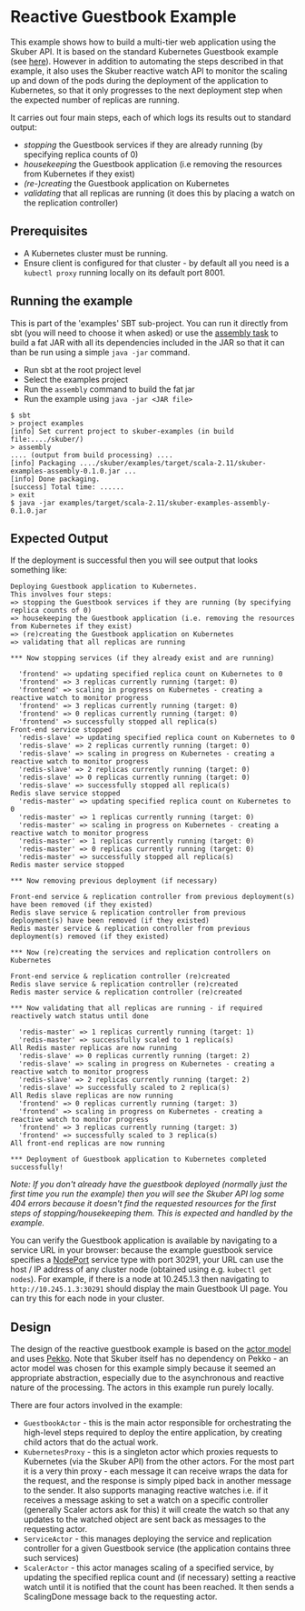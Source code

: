 
# Reactive Guestbook Example

This example shows how to build a multi-tier web application using the Skuber API. It is based on the standard Kubernetes Guestbook example (see [here](https://github.com/kubernetes/kubernetes/tree/master/examples/guestbook)). However in addition to automating the steps described in that example, it also uses the Skuber reactive watch API to monitor the scaling up and down of the pods during the deployment of the application to Kubernetes, so that it only progresses to the next deployment step when the expected number of replicas are running.

It carries out four main steps, each of which logs its results out to standard output:

- *stopping* the Guestbook services if they are already running (by specifying replica counts of 0)
- *housekeeping* the Guestbook application (i.e removing the resources from Kubernetes if they exist)
- *(re-)creating* the Guestbook application on Kubernetes
- *validating* that all replicas are running (it does this by placing a watch on the replication controller) 

## Prerequisites

- A Kubernetes cluster must be running. 
- Ensure client is configured for that cluster - by default all you need is a `kubectl proxy` running locally on its default port 8001.

## Running the example

This is part of the 'examples' SBT sub-project. You can run it directly from sbt (you will need to choose it when asked) or use the [assembly task](https://github.com/sbt/sbt-assembly) to build a fat JAR with all its dependencies included in the JAR so that it can than be run using a simple `java -jar` command.

- Run sbt at the root project level 
- Select the examples project
- Run the `assembly` command to build the fat jar
- Run the example using `java -jar <JAR file>`

```console
$ sbt
> project examples
[info] Set current project to skuber-examples (in build file:..../skuber/) 
> assembly
.... (output from build processing) ....
[info] Packaging ..../skuber/examples/target/scala-2.11/skuber-examples-assembly-0.1.0.jar ...
[info] Done packaging.
[success] Total time: ......
> exit
$ java -jar examples/target/scala-2.11/skuber-examples-assembly-0.1.0.jar 
```

## Expected Output
 
If the deployment is successful then you will see output that looks something like:

```console
Deploying Guestbook application to Kubernetes.
This involves four steps:
=> stopping the Guestbook services if they are running (by specifying replica counts of 0)
=> housekeeping the Guestbook application (i.e. removing the resources from Kubernetes if they exist)
=> (re)creating the Guestbook application on Kubernetes
=> validating that all replicas are running

*** Now stopping services (if they already exist and are running)

  'frontend' => updating specified replica count on Kubernetes to 0
  'frontend' => 3 replicas currently running (target: 0)
  'frontend' => scaling in progress on Kubernetes - creating a reactive watch to monitor progress
  'frontend' => 3 replicas currently running (target: 0)
  'frontend' => 0 replicas currently running (target: 0)
  'frontend' => successfully stopped all replica(s)
Front-end service stopped
  'redis-slave' => updating specified replica count on Kubernetes to 0
  'redis-slave' => 2 replicas currently running (target: 0)
  'redis-slave' => scaling in progress on Kubernetes - creating a reactive watch to monitor progress
  'redis-slave' => 2 replicas currently running (target: 0)
  'redis-slave' => 0 replicas currently running (target: 0)
  'redis-slave' => successfully stopped all replica(s)
Redis slave service stopped
  'redis-master' => updating specified replica count on Kubernetes to 0
  'redis-master' => 1 replicas currently running (target: 0)
  'redis-master' => scaling in progress on Kubernetes - creating a reactive watch to monitor progress
  'redis-master' => 1 replicas currently running (target: 0)
  'redis-master' => 0 replicas currently running (target: 0)
  'redis-master' => successfully stopped all replica(s)
Redis master service stopped

*** Now removing previous deployment (if necessary)

Front-end service & replication controller from previous deployment(s) have been removed (if they existed)
Redis slave service & replication controller from previous deployment(s) have been removed (if they existed)
Redis master service & replication controller from previous deployment(s) removed (if they existed)

*** Now (re)creating the services and replication controllers on Kubernetes

Front-end service & replication controller (re)created
Redis slave service & replication controller (re)created
Redis master service & replication controller (re)created

*** Now validating that all replicas are running - if required reactively watch status until done

  'redis-master' => 1 replicas currently running (target: 1)
  'redis-master' => successfully scaled to 1 replica(s)
All Redis master replicas are now running
  'redis-slave' => 0 replicas currently running (target: 2)
  'redis-slave' => scaling in progress on Kubernetes - creating a reactive watch to monitor progress
  'redis-slave' => 2 replicas currently running (target: 2)
  'redis-slave' => successfully scaled to 2 replica(s)
All Redis slave replicas are now running
  'frontend' => 0 replicas currently running (target: 3)
  'frontend' => scaling in progress on Kubernetes - creating a reactive watch to monitor progress
  'frontend' => 3 replicas currently running (target: 3)
  'frontend' => successfully scaled to 3 replica(s)
All front-end replicas are now running

*** Deployment of Guestbook application to Kubernetes completed successfully!
```

*Note: If you don't already have the guestbook deployed (normally just the first time you run the example) then you will see the Skuber API log some 404 errors because it doesn't find the requested resources for the first steps of stopping/housekeeping them. This is expected and handled by the example.* 

You can verify the Guestbook application is available by navigating to a service URL in your browser: because the example guestbook service specifies a [NodePort](https://github.com/kubernetes/kubernetes/blob/master/docs/user-guide/services.md#type-nodeport) service type with port 30291, your URL can use the host / IP address of any cluster node (obtained using e.g. `kubectl get nodes`). For example, if there is a node at 10.245.1.3 then navigating to `http://10.245.1.3:30291` should display the main Guestbook UI page. You can try this for each node in your cluster. 

## Design

The design of the reactive guestbook example is based on the [actor model](https://en.wikipedia.org/wiki/Actor_model) and uses [Pekko](https://pekko.apache.org/what-is-pekko.html). Note that Skuber itself has no dependency on Pekko - an actor model was chosen for this example simply because it seemed an appropriate abstraction, especially due to the asynchronous and reactive nature of the processing. The actors in this example run purely locally.

There are four actors involved in the example:

- `GuestbookActor` - this is the main actor responsible for orchestrating the high-level steps required to deploy the entire application, by creating child actors that do the actual work.
- `KubernetesProxy` - this is a singleton actor which proxies requests to Kubernetes (via the Skuber API) from the other actors. For the most part it is a very thin proxy - each message it can receive wraps the data for the request, and the response is simply piped back in another message to the sender. It also supports managing reactive watches i.e. if it receives a message asking to set a watch on a specific controller (generally Scaler actors ask for this) it will create the watch so that any updates to the watched object are sent back as messages to the requesting actor.
- `ServiceActor` - this manages deploying the service and replication controller for a given Guestbook service (the application contains three such services)
- `ScalerActor` - this actor manages scaling of a specified service, by updating the specified replica count and (if necessary) setting a reactive watch until it is notified that the count has been reached. It then sends a ScalingDone message back to the requesting actor.  

